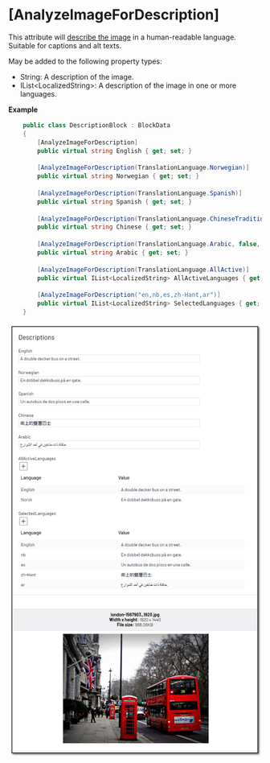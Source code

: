 # [AnalyzeImageForDescription]
This attribute will [describe the image](https://docs.microsoft.com/en-us/azure/cognitive-services/computer-vision/concept-describing-images) in a human-readable language. Suitable for captions and alt texts.

May be added to the following property types:

- String: A description of the image.
- IList&lt;LocalizedString&gt;: A description of the image in one or more languages.

**Example**
``` C#
    public class DescriptionBlock : BlockData
    {
        [AnalyzeImageForDescription]
        public virtual string English { get; set; }

        [AnalyzeImageForDescription(TranslationLanguage.Norwegian)]
        public virtual string Norwegian { get; set; }

        [AnalyzeImageForDescription(TranslationLanguage.Spanish)]
        public virtual string Spanish { get; set; }

        [AnalyzeImageForDescription(TranslationLanguage.ChineseTraditional, false, false)]
        public virtual string Chinese { get; set; }

        [AnalyzeImageForDescription(TranslationLanguage.Arabic, false, false)]
        public virtual string Arabic { get; set; }

        [AnalyzeImageForDescription(TranslationLanguage.AllActive)]
        public virtual IList<LocalizedString> AllActiveLanguages { get; set; }

        [AnalyzeImageForDescription("en,nb,es,zh-Hant,ar")]
        public virtual IList<LocalizedString> SelectedLanguages { get; set; }
    }
```
![Brands](./img/Description.jpg)